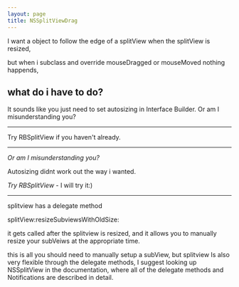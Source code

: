 ```yaml
---
layout: page
title: NSSplitViewDrag
---
```



I want a object to follow the edge of a splitView when the splitView is resized,

but when i subclass and override mouseDragged or mouseMoved nothing happends,

what do i have to do?
----
It sounds like you just need to set autosizing in Interface Builder. Or am I misunderstanding you?

----

Try RBSplitView if you haven't already.

----

*Or am I misunderstanding you?*

Autosizing didnt work out the way i wanted.

*Try RBSplitView* - I will try it:)


----

splitview has a delegate method 

splitView:resizeSubviewsWithOldSize:

it gets called after the splitview is resized, and it allows you to manually resize your subVeiws at the appropriate time.

this is all you should need to manually setup a subView, but splitview Is also very flexible through the delegate methods, I suggest looking up NSSplitView in the documentation, where all of the delegate methods and Notifications are described in detail.

